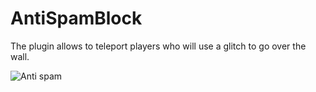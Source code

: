 # AntiSpamBlock

The plugin allows to teleport players who will use a glitch to go over the wall.

![Anti spam](https://img.groupez.dev/antispam.gif)
